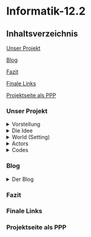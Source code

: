 # Informatik-12.2

## Inhaltsverzeichnis

[Unser Projekt](#1)

[Blog](#2)

[Fazit](#3)

[Finale Links](#4)

[Projektseite als PPP](#5)

### <a name="1"></a>Unser Projekt

<details>
<summary>Vorstellung</summary>
<br>
Das ist unser Projekt....
</details>

<details>
<summary>Die Idee</summary>
<br>
Unsere Idee ist es...
</details>

<details>
<summary>World (Setting) </summary>
<br>
Es spielt in einer Ader, die wir wie folgt programmiert haben...
</details>

<details>
<summary>Actors</summary>
<br>
  
## Antikörper

<p align="center">
  <img width="250" alt="Antikörper" src="https://user-images.githubusercontent.com/88386173/152698020-950b4e70-1960-4ee4-9d61-b14cc83ca149.PNG" />
</p>

<p align="center">
  <img width="250" alt="Antikörper feiern" src="https://user-images.githubusercontent.com/88386173/152698027-9227718a-9a21-4bc7-93e0-cc7d6330a031.PNG" />
</p>

## Corona Virus

<p align="center">
<img width="259" alt="Virus" src="https://user-images.githubusercontent.com/88386173/152698129-0ca5576c-3438-45a8-adbd-3b08ba420612.PNG" />
</p>
  
<p align="center">
<img width="259" alt="virus traurig" src="https://user-images.githubusercontent.com/88386173/152698284-aac60cfd-7d98-4179-b87f-f393aabc0e62.PNG" />
</p>
  
Virus, Aluhüte, Globulis....
</details>

<details>
<summary>Codes</summary>
<br>
Dies sind zusammengefasst unsere Codes:
</details>

### <a name="2"></a>Blog

<details>
<summary>Der Blog</summary>
<br>
  
## 21-12-2021
Unsere Gruppe hat heute angefangen, über neue Projekt Ideen nachzudenken. Anschließend haben wir recherchiert, welche Programme und Programmiersprachen für Anfänger geeignet sind. Dies war etwas schwierig, einfach wegen der Fülle an Auswahlmöglichkeiten, die online vorhandens sind. Mit Hilfe einer Beratung von Herrn Buhl haben wir uns dazu entschlossen, ein neues Coding Programm auszuprobieren und nicht mehr in Blocksprache zu coden, sondern uns an das "echte" Coden zu wagen. Schnell sind wir zu Greenfoot gelangt, ein für Ausbildungszwecke entwickeltes Programm, bei welchem man mit Java programmiert. Herr Buhl hat uns einen großen Teil der Stunde, die Basics von Greenfoot mit "Actors" und "Worlds" erklärt und wie diese miteinander interagieren und man programmiert.

## 22-12-2021
Wir haben  uns erste Spiele bei Greenfoot angeschaut, wie ein Raketenspiel, um das Prinzip dahinter besser zu verstehen.

## 11-01-2022

Heute hat sich Vanessa weiter mit Greenfoot beschäftigt. Nun wissen wir etwas mehr über Greenfoot und was / wieviel wir damit programmieren können. Wir überlegen weiterhin, was wir konkret mit Greenfoot machen wollen, weswegen wir uns weiterhin über dieses Programmier-Portal informiert haben und verschiedene Dinge damit ausprobiert haben. Am Ende der Stunde hat uns Herr Buhl ein Buch gegeben mit einer Einführung zu Greenfoot. Dieses hat Vanessa dann mit nach Hause genommen.

Erster Fortschritt:

![cakecode](https://user-images.githubusercontent.com/88386321/149143439-dc78d9d9-21ff-4080-a3c1-d8c94151a41a.PNG)
![mousecode](https://user-images.githubusercontent.com/88386321/149143135-7704f5c2-0cdf-4ff8-878f-937b58a161c5.PNG)
Erster Codes für zwei sich bewegende Objekte (Actors).

![restingactors](https://user-images.githubusercontent.com/88386321/149143188-e60a1076-9b70-44f7-af10-342fa5b1708d.PNG)
Objekte (Actors) in der Welt.

![runningactors](https://user-images.githubusercontent.com/88386321/149143281-abfe9a30-c43e-4e4d-95e9-94397fa81a41.PNG)
Die Objekte nachdem "Run" gedrückt wird. 

## 12-01-2022

Heute hat die Stunde etwas später begonnen (ca. 13:20). Da wir nicht so viel Zeit hatten, haben wir uns mit dem Buch beschäftigt, was uns Herrn Buhl am Tag zuvor gegeben hat, um Java und Greenfoot nach wie vor besser nachzuvollziehen. Schliesslich hat Vanessa angefangen, den vorgegebenen Tutorials folgend etwas neues auf Greenfoot zu programmieren. 
 
## 18-01-2022
Was haben wir gemacht?
  
## 19-01-2022
Wir haben eine Mindmap mit unseren Finalen Ideen für unser neues Projekt erstellt:

<p align="center">  
<img width="1010" alt="Informatik12 2" src="https://user-images.githubusercontent.com/88386173/152692115-733754d4-b3d2-42aa-a9e8-5ea66cd2479d.PNG" />
</p>
  
1. Idee: Ein Klavier programmieren, bei dem Töne erscheinen, wenn man verschiedene Tasten drückt. Zusätzlich kann man seine Werke aufnehmen und immer wieder abspielen, oder sogar die Art von Tönen verändern, wie in eine Orgel. 
2. Idee: Ein Spiel, in welchem man ein Antikörper ist, der einen Coronavirus jagt. Es spielt sich in einer Ader ab und das Ziel ist es, den Virus zu fangen. Dabei treten Hindernisse auf, wie statische Aluhüte, denen man ausweichen muss, oder Globulis, die auf einen geschossen werden. Wenn man eines von beiden berührt ist das Spiel vorbei.
  
Wir haben uns darauf geeinigt, die 2. Spielidee zu verwirklichen und sammeln nun Codes, die wir benötigen.
  
## 25-01-2022
Ausgefallen  

## 26-01-2022
Ausgefallen

## 01-02-2022
Vanessa hat angefangen das Spiel zu programmieren. Dabei hat sie ein x erstellt, das x macht. etc.....
## 02-02-2022
  
## 08-02-2022
Antonia hat zuhause, da sie krank war und in ein paar Stunden gefehlt hat, weiter gearbeitet. Zum einen hat sie Github aktualisiert und den Aufbau der Seite weiter ausgearbeitet. Dann hat sie im Greenfoot Buch erste Codes herausgesucht, die für unser Spiel nützlich sein könnten. Zuletzt hat sie unseren Spiel Hintergrund und die Charaktere gezeichnet, sodass wir diese ins Spiel einarbeiten können.
Farhat hat zuhause, da sie krank war, für Antonia und Vanessa mögliche Codes recherchiert für die Art von Spiel, die wir umsetzen wollen.
In der Stunde haben wir angefangen eine zweite Version von unserem Spiel zu programmieren. Der Unterschied zur anderen Version liegt dabei, dass sich der Protagonist nicht vor und zurückbewegt, sondern er sich ständig fortbewegt und man mit den links und rechts Tasten  nur der Winkel ändern kann. Zusätzlich zu der Steuerung haben wir auch schon den Antagonisten erstellt, welcher, wenn der Protagonist ihn berührt, verschwindet. Der Antagonist bewegt sich von alleine und völlig zufällig fortwärts und dreht um, wenn er den Bildschirmrand berührt. 
Bisher sind unsere actors nur durch "Platzsteller" besetzt, da die Bilder, die Antonia zuhause erstellt hat momentan noch nicht funktionieren. Sie haben, obwohl sie freigestellt sind, immer noch einen weißen Rand und erscheinend viel zu groß. Dieses Problem wollen wir noch lösen. 
  
<p align="center">
<img width="259" alt="virus traurig" src="https://user-images.githubusercontent.com/88386173/153778984-662cd5d7-3dc2-49ce-9715-49a6f12ccd18.png" />
</p>
  
Das hier ist die Code Übersicht unserer World, in der das eigentliche Spiel stattfindet. Hier werden die beiden Charaktere Corona und Antigen zu Anfang des Spiels hinzugefügt. 
  
<p align="center">
<img width="259" alt="code antigen" src="https://user-images.githubusercontent.com/88386173/153778772-71122d78-4177-434e-9893-a7079ab405be.png" />
</p>
  
 Der obere Code bewirkt, dass sich der Protagonist bei rechter/linker Pfeiltaste jeweils um 3 Grad dreht. 
 Der untere Code bewirkt, dass  der Protagonist bei Berührung den Antagonist ("Corona") "isst", dieser also verschwindet.
 
 <p align="center">
<img width="500" alt="code corona" src="https://user-images.githubusercontent.com/88386173/153778885-a0d5b124-b583-4562-89bb-ec2eebcdf022.png" />
</p>

Dies sind die ersten Codes des Antagonisten "Corona". Der obere code ist dafür da, dass sich Corona fortbewegt und dabei sich in zufällig erstellten Winkeln dreht um die Richtung zu wechseln.
Die beiden unteren Codes beschreiben, wie zuvor erwähnt, dass  Corona, falls es den Rand berührt, abprallt und in die Genau andere Richtung (180 Grad) weiter bewegt.
  
<p align="center">
<img width="400" alt="world 1" src="https://user-images.githubusercontent.com/88386173/153779031-397eeaa0-ba1c-4ec3-8e6c-d07114397cb1.png" />
</p>
  
Und hier sieht man nun final unseren ersten Entwurf des Spieles. Das Mader-ähnliche Tier stellt den Gegner da, das K steuert der Spieler. Wichtig zu erwähnen ist hier, das alles, sowohl die Kostüme der actors als auch der Hintergrund bisher nur Platzhalter sind und sich noch ändern sollen.

## 09-02-2022
Vanessa und Antonia haben sich aufgeteilt und coden jeweils beide an einer der beiden App-Versionen weiter. Am Ende wollen wir dann die Funktionen, die uns am besten gefallenn, zu einem Spiel zusammensetzen. 
So hat Vanessa weiter an einer "Schieß-Funktion" gecodet, die wir später für Hindernisse nutzen wollen, die auf unseren Protagonisten schießen, oder er kann auf diese schießen.
Antonia hat währenddessen eine zweite subworld erstellt und auf dieser einen Startbutton-actor eingeführt, bei welchem auf Knopfdruck das Spiel startet. Da Greenfoot andauernd abgestürzt ist, konnte sie ihn bisher nicht testen und muss dies nächste Stunde tun. Zuhause hat Antonia den GitHub für die letzten Tage geupdatet.
  
  Screenshots codes!

## 15-02-2022

## 16-02-2022
  
</details>
  

### <a name="3"></a>Fazit

### <a name="4"></a>Finale Links

### <a name="5"></a>Projektseite als PPP



